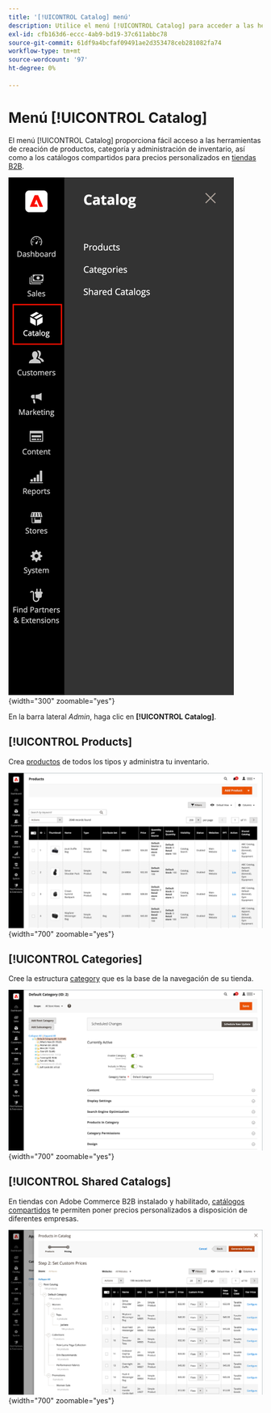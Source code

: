 ```yaml
---
title: '[!UICONTROL Catalog] menú'
description: Utilice el menú [!UICONTROL Catalog] para acceder a las herramientas de creación de productos, categoría y administración de inventario.
exl-id: cfb163d6-eccc-4ab9-bd19-37c611abbc78
source-git-commit: 61df9a4bcfaf09491ae2d353478ceb281082fa74
workflow-type: tm+mt
source-wordcount: '97'
ht-degree: 0%

---
```


# Menú [!UICONTROL Catalog]

El menú [!UICONTROL Catalog] proporciona fácil acceso a las herramientas de creación de productos, categoría y administración de inventario, así como a los catálogos compartidos para precios personalizados en [tiendas B2B](https://experienceleague.adobe.com/docs/commerce-admin/b2b/introduction.html?lang=es).

![Menú de catálogo](./assets/admin-menu-catalog.png){width="300" zoomable="yes"}

En la barra lateral _Admin_, haga clic en **[!UICONTROL Catalog]**.

## [!UICONTROL Products]

Crea [productos](products-list.md) de todos los tipos y administra tu inventario.

![Cuadrícula de productos](./assets/products-grid.png){width="700" zoomable="yes"}

## [!UICONTROL Categories]

Cree la estructura [category](categories.md) que es la base de la navegación de su tienda.

![Área de trabajo de categoría](./assets/category-workspace.png){width="700" zoomable="yes"}

## [!UICONTROL Shared Catalogs]

En tiendas con Adobe Commerce B2B instalado y habilitado, [catálogos compartidos](https://experienceleague.adobe.com/docs/commerce-admin/b2b/shared-catalogs/catalog-shared.html?lang=es) te permiten poner precios personalizados a disposición de diferentes empresas.

![Productos de catálogo compartido](./assets/shared-catalog-setup.png){width="700" zoomable="yes"}
